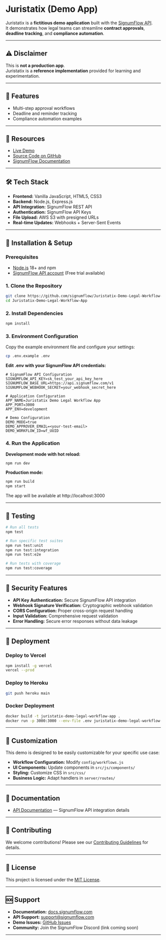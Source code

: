 # Juristatix (Demo App)

Juristatix is a **fictitious demo application** built with the [SignumFlow API](https://signumflow.com).  
It demonstrates how legal teams can streamline **contract approvals**, **deadline tracking**, and **compliance automation**.

---

## ⚠️ Disclaimer

This is **not a production app**.  
Juristatix is a **reference implementation** provided for learning and experimentation.

---

## 🚀 Features

- Multi-step approval workflows  
- Deadline and reminder tracking  
- Compliance automation examples  

---

## 🔗 Resources

- [Live Demo](https://juristatix.signumflow.dev)  
- [Source Code on GitHub](https://github.com/signumfl/Juristatix-Demo-Legal-Workflow-App)  
- [SignumFlow Documentation](https://signumflow.com/docs)

---

## 🛠️ Tech Stack

- **Frontend:** Vanilla JavaScript, HTML5, CSS3  
- **Backend:** Node.js, Express.js  
- **API Integration:** SignumFlow REST API  
- **Authentication:** SignumFlow API Keys  
- **File Upload:** AWS S3 with presigned URLs  
- **Real-time Updates:** Webhooks + Server-Sent Events  

---

## 🔧 Installation & Setup

### Prerequisites

- [Node.js](https://nodejs.org/) 18+ and npm  
- [SignumFlow API account](https://developer.signumflow.com/) (Free trial available)  

### 1. Clone the Repository

```bash
git clone https://github.com/signumflow/Juristatix-Demo-Legal-Workflow-App.git
cd Juristatix-Demo-Legal-Workflow-App
```

### 2. Install Dependencies

```bash
npm install
```

### 3. Environment Configuration

Copy the example environment file and configure your settings:

```bash
cp .env.example .env
```

**Edit .env with your SignumFlow API credentials:**

```env
# SignumFlow API Configuration
SIGNUMFLOW_API_KEY=sk_test_your_api_key_here
SIGNUMFLOW_BASE_URL=https://api.signumflow.com/v1
SIGNUMFLOW_WEBHOOK_SECRET=your_webhook_secret_here

# Application Configuration  
APP_NAME=Juristatix Demo Legal Workflow App
APP_PORT=3000
APP_ENV=development

# Demo Configuration
DEMO_MODE=true
DEMO_APPROVER_EMAIL=<your-test-email>
DEMO_WORKFLOW_ID=wf_UUID
```

### 4. Run the Application

**Development mode with hot reload:**

```bash
npm run dev
```

**Production mode:**

```bash
npm run build
npm start
```

The app will be available at http://localhost:3000

---

## 🧪 Testing

```bash
# Run all tests
npm test

# Run specific test suites
npm run test:unit
npm run test:integration
npm run test:e2e

# Run tests with coverage
npm run test:coverage
```

---

## 🔐 Security Features

- **API Key Authentication:** Secure SignumFlow API integration
- **Webhook Signature Verification:** Cryptographic webhook validation
- **CORS Configuration:** Proper cross-origin request handling
- **Input Validation:** Comprehensive request validation
- **Error Handling:** Secure error responses without data leakage

---

## 🚀 Deployment

### Deploy to Vercel

```bash
npm install -g vercel
vercel --prod
```

### Deploy to Heroku

```bash
git push heroku main
```

### Docker Deployment

```bash
docker build -t juristatix-demo-legal-workflow-app .
docker run -p 3000:3000 --env-file .env juristatix-demo-legal-workflow-app
```

---

## 🎨 Customization

This demo is designed to be easily customizable for your specific use case:

- **Workflow Configuration:** Modify `config/workflows.js`
- **UI Components:** Update components in `src/js/components/`
- **Styling:** Customize CSS in `src/css/`
- **Business Logic:** Adapt handlers in `server/routes/`

---

## 📖 Documentation

- [API Documentation](https://signumflow.com/docs) — SignumFlow API integration details

---

## 🤝 Contributing

We welcome contributions! Please see our [Contributing Guidelines](CONTRIBUTING.md) for details.

---

## 📝 License

This project is licensed under the [MIT License](LICENSE).

---

## 🆘 Support

- **Documentation:** [docs.signumflow.com](https://signumflow.com/docs)
- **API Support:** support@signumflow.com
- **Demo Issues:** [GitHub Issues](https://github.com/signumflow/Juristatix-Demo-Legal-Workflow-App/issues)
- **Community:** Join the SignumFlow Discord (link coming soon)

---

